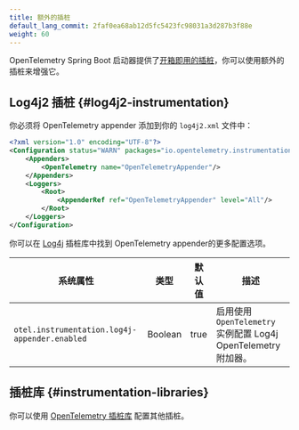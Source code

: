 ```yaml
---
title: 额外的插桩
default_lang_commit: 2faf0ea68ab12d5fc5423fc98031a3d287b3f88e
weight: 60
---
```


OpenTelemetry Spring Boot 启动器提供了[开箱即用的插桩](../out-of-the-box-instrumentation)，你可以使用额外的插桩来增强它。

## Log4j2 插桩 {#log4j2-instrumentation}

你必须将 OpenTelemetry appender 添加到你的 `log4j2.xml` 文件中：

```xml
<?xml version="1.0" encoding="UTF-8"?>
<Configuration status="WARN" packages="io.opentelemetry.instrumentation.log4j.appender.v2_17">
    <Appenders>
        <OpenTelemetry name="OpenTelemetryAppender"/>
    </Appenders>
    <Loggers>
        <Root>
            <AppenderRef ref="OpenTelemetryAppender" level="All"/>
        </Root>
    </Loggers>
</Configuration>
```

你可以在 [Log4j](https://github.com/open-telemetry/opentelemetry-java-instrumentation/blob/main/instrumentation/log4j/log4j-appender-2.17/library/README.md) 插桩库中找到 OpenTelemetry appender的更多配置选项。

| 系统属性                                      | 类型    | 默认值 | 描述                                                           |
| --------------------------------------------- | ------- | ------ | -------------------------------------------------------------- |
| `otel.instrumentation.log4j-appender.enabled` | Boolean | true   | 启用使用 `OpenTelemetry` 实例配置 Log4j OpenTelemetry 附加器。 |

## 插桩库 {#instrumentation-libraries}

你可以使用 [OpenTelemetry 插桩库](https://github.com/open-telemetry/opentelemetry-java-instrumentation/blob/main/docs/supported-libraries.md#libraries--frameworks) 配置其他插桩。
